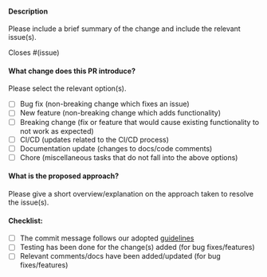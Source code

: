 #### Description

Please include a brief summary of the change and include the relevant issue(s).

Closes #(issue)

#### What change does this PR introduce?

Please select the relevant option(s).

- [ ] Bug fix (non-breaking change which fixes an issue)
- [ ] New feature (non-breaking change which adds functionality)
- [ ] Breaking change (fix or feature that would cause existing functionality to not work as expected)
- [ ] CI/CD (updates related to the CI/CD process)
- [ ] Documentation update (changes to docs/code comments)
- [ ] Chore (miscellaneous tasks that do not fall into the above options)

#### What is the proposed approach?

Please give a short overview/explanation on the approach taken to resolve the issue(s).

#### Checklist:

- [ ] The commit message follows our adopted [guidelines](https://www.conventionalcommits.org/en/v1.0.0/)
- [ ] Testing has been done for the change(s) added (for bug fixes/features)
- [ ] Relevant comments/docs have been added/updated (for bug fixes/features)